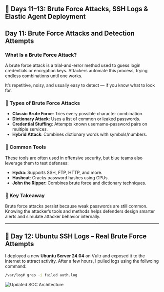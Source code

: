 ## 📆 Days 11–13: Brute Force Attacks, SSH Logs & Elastic Agent Deployment

## Day 11: Brute Force Attacks and Detection Attempts

### What Is a Brute Force Attack?

A brute force attack is a trial-and-error method used to guess login credentials or encryption keys. Attackers automate this process, trying endless combinations until one works.

It’s repetitive, noisy, and usually easy to detect — if you know what to look for.

### 🧱 Types of Brute Force Attacks

- **Classic Brute Force**: Tries every possible character combination.
- **Dictionary Attack**: Uses a list of common or leaked passwords.
- **Credential Stuffing**: Attempts known username-password pairs on multiple services.
- **Hybrid Attack**: Combines dictionary words with symbols/numbers.

### 🧰 Common Tools

These tools are often used in offensive security, but blue teams also leverage them to test defenses:

- **Hydra**: Supports SSH, FTP, HTTP, and more.
- **Hashcat**: Cracks password hashes using GPUs.
- **John the Ripper**: Combines brute force and dictionary techniques.

### 📌 Key Takeaway

Brute force attacks persist because weak passwords are still common.  
Knowing the attacker’s tools and methods helps defenders design smarter alerts and simulate attacker behavior internally.

---

## 🧾 Day 12: Ubuntu SSH Logs – Real Brute Force Attempts

I deployed a new **Ubuntu Server 24.04** on Vultr and exposed it to the internet to attract activity. After a few hours, I pulled logs using the follwoing command:

```bash
/var/log# grep -i failed auth.log
```
![Updated SOC Architecture](assets/SOC-enviroment-diagram-updated.png)


